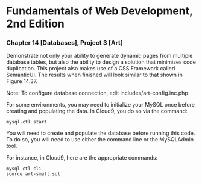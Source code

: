 # Fundamentals of Web Development, 2nd Edition
### Chapter 14 [Databases], Project 3 [Art]

Demonstrate not only your ability to generate dynamic pages from multiple database
tables, but also the ability to design a solution that minimizes code duplication.
This project also makes use of a CSS Framework called SemanticUI. The results
when finished will look similar to that shown in Figure 14.37.

Note: To configure database connection, edit includes/art-config.inc.php

For some environments, you may need to initialize your MySQL once before creating and populating the data. In
Cloud9, you do so via the command:
```
mysql-ctl start
```

You will need to create and populate the database before running this code. To do so, you will need to 
use either the command line or the MySQLAdmin tool. 

For instance, in Cloud9, here are the appropriate commands:

```
mysql-ctl cli
source art-small.sql
```  

